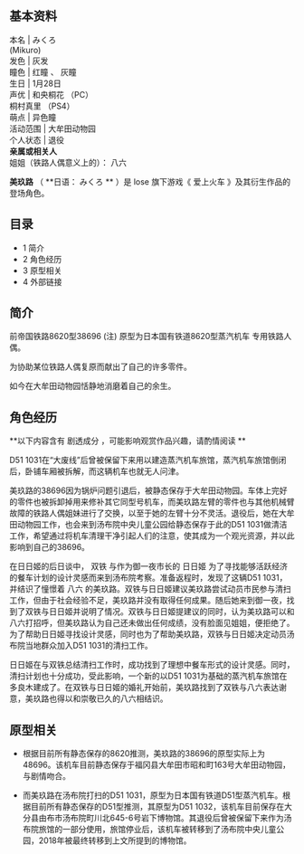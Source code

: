**基本资料**  
---  
本名  |  みくろ    
(Mikuro)  
发色  |  灰发   
瞳色  |  红瞳  、  灰瞳   
生日  |  1月28日   
声优  |  和央桐花  （PC）   
桐村真里  （PS4）  
萌点  |  异色瞳   
活动范围  |  大牟田动物园   
个人状态  |  退役   
**亲属或相关人**  
姐姐（铁路人偶意义上的）：  八六  
  
**美玖路** （ **日语： みくろ  ** ）是  lose  旗下游戏《  爱上火车  》及其衍生作品的登场角色。

##  目录

  * 1  简介 
  * 2  角色经历 
  * 3  原型相关 
  * 4  外部链接 

##  简介

前帝国铁路8620型38696  (注)  原型为日本国有铁道8620型蒸汽机车  专用铁路人偶。

为协助某位铁路人偶复原而献出了自己的许多零件。

如今在大牟田动物园恬静地消磨着自己的余生。

##  角色经历

**以下内容含有 剧透成分  ，可能影响观赏作品兴趣，请酌情阅读 **

D51 1031在“大废线”后曾被保留下来用以建造蒸汽机车旅馆，蒸汽机车旅馆倒闭后，卧铺车厢被拆解，而这辆机车也就无人问津。

美玖路的38696因为锅炉问题引退后，被静态保存于大牟田动物园。车体上完好的零件也被拆卸掉用来修补其它同型号机车，而美玖路左臂的零件也与其他机械臂故障的铁路人偶姐妹进行了交换，以至于她的左臂十分不灵活。退役后，她在大牟田动物园工作，也会来到汤布院中央儿童公园给静态保存于此的D51
1031做清洁工作，希望通过将机车清理干净引起人们的注意，使其成为一个观光资源，并以此影响到自己的38696。

在日日姬的后日谈中，  双铁  与作为御一夜市长的  日日姬  为了寻找能够活跃经济的餐车计划的设计灵感而来到汤布院考察。准备返程时，发现了这辆D51
1031，并结识了憧憬着  八六
的美玖路。双铁与日日姬建议美玖路尝试动员市民参与清扫工作，但由于社会经验不足，美玖路并没有取得任何成果。随后她来到御一夜，找到了双铁与日日姬并说明了情况。双铁与日日姬提建议的同时，认为美玖路可以和八六打招呼，但美玖路认为自己还未做出任何成绩，没有脸面见姐姐，便拒绝了。为了帮助日日姬寻找设计灵感，同时也为了帮助美玖路，双铁与日日姬决定动员汤布院当地群众加入D51
1031的清扫工作。

日日姬在与双铁总结清扫工作时，成功找到了理想中餐车形式的设计灵感。同时，清扫计划也十分成功，受此影响，一个新的以D51
1031为基础的蒸汽机车旅馆在多良木建成了。在双铁与日日姬的婚礼开始前，美玖路找到了双铁与八六表达谢意，美玖路也得以和崇敬已久的八六相结识。

##  原型相关

  * 根据目前所有静态保存的8620推测，美玖路的38696的原型实际上为48696。该机车目前静态保存于福冈县大牟田市昭和町163号大牟田动物园，与剧情吻合。 

  * 而美玖路在汤布院打扫的D51 1031，原型为日本国有铁道D51型蒸汽机车。根据目前所有静态保存的D51型推测，其原型为D51 1032，该机车目前保存在大分县由布市汤布院町川北645-6号岩下博物馆。其退役后曾被保留下来作为汤布院旅馆的一部分使用，旅馆停业后，该机车被转移到了汤布院中央儿童公园，2018年被最终转移到上文所提到的博物馆。 